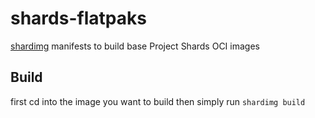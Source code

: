 # shards-flatpaks

[shardimg](https://github.com/axtloss/shardimg) manifests to build base Project Shards OCI images

## Build
first cd into the image you want to build
then simply run `shardimg build`
